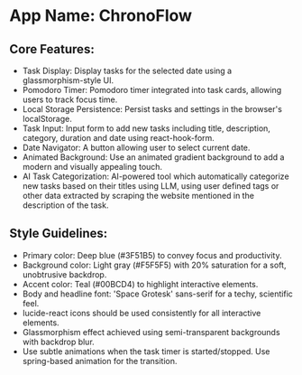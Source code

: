 # **App Name**: ChronoFlow

## Core Features:

- Task Display: Display tasks for the selected date using a glassmorphism-style UI.
- Pomodoro Timer: Pomodoro timer integrated into task cards, allowing users to track focus time.
- Local Storage Persistence: Persist tasks and settings in the browser's localStorage.
- Task Input: Input form to add new tasks including title, description, category, duration and date using react-hook-form.
- Date Navigator: A button allowing user to select current date.
- Animated Background: Use an animated gradient background to add a modern and visually appealing touch.
- AI Task Categorization: AI-powered tool which automatically categorize new tasks based on their titles using LLM, using user defined tags or other data extracted by scraping the website mentioned in the description of the task.

## Style Guidelines:

- Primary color: Deep blue (#3F51B5) to convey focus and productivity.
- Background color: Light gray (#F5F5F5) with 20% saturation for a soft, unobtrusive backdrop.
- Accent color: Teal (#00BCD4) to highlight interactive elements.
- Body and headline font: 'Space Grotesk' sans-serif for a techy, scientific feel.
- lucide-react icons should be used consistently for all interactive elements.
- Glassmorphism effect achieved using semi-transparent backgrounds with backdrop blur.
- Use subtle animations when the task timer is started/stopped. Use spring-based animation for the transition.